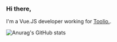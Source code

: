 ### Hi there,

I'm a Vue.JS developer working for [Toolio.](https://www.toolio.com/).

![Anurag's GitHub stats](https://github-readme-stats.vercel.app/api?username=oozd&count_private=true&show=reviews&show_icons=true&theme=transparent)



<!--
**oozd/oozd** is a ✨ _special_ ✨ repository because its `README.md` (this file) appears on your GitHub profile.

Here are some ideas to get you started:

- 🔭 I’m currently working on ...
- 🌱 I’m currently learning ...
- 👯 I’m looking to collaborate on ...
- 🤔 I’m looking for help with ...
- 💬 Ask me about ...
- 📫 How to reach me: ...
- 😄 Pronouns: ...
- ⚡ Fun fact: ...
-->
